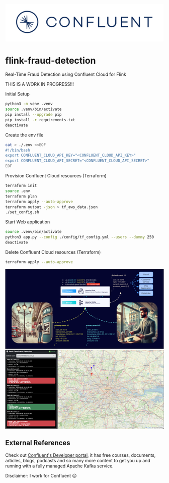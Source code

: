 ![image](docs/confluent-logo.png)

# flink-fraud-detection
Real-Time Fraud Detection using Confluent Cloud for Flink

THIS IS A WORK IN PROGRESS!!!

Initial Setup
```sh
python3 -m venv .venv
source .venv/bin/activate
pip install --upgrade pip
pip install -r requirements.txt
deactivate
```

Create the env file
```sh
cat > ./.env <<EOF
#!/bin/bash
export CONFLUENT_CLOUD_API_KEY="<CONFLUENT_CLOUD_API_KEY>"
export CONFLUENT_CLOUD_API_SECRET="<CONFLUENT_CLOUD_API_SECRET>"
EOF
```

Provision Confluent Cloud resources (Terraform)
```sh
terraform init
source .env
terraform plan
terraform apply --auto-approve
terraform output -json > tf_aws_data.json
./set_config.sh
```

Start Web application
```sh
source .venv/bin/activate
python3 app.py --config ./config/tf_config.yml --users --dummy 250
deactivate
```

Delete Confluent Cloud resources (Terraform)
```sh
terraform apply --auto-approve
```

![image](docs/london-paris.png)
![image](docs/app-main.png)

## External References
Check out [Confluent's Developer portal](https://developer.confluent.io), it has free courses, documents, articles, blogs, podcasts and so many more content to get you up and running with a fully managed Apache Kafka service.

Disclaimer: I work for Confluent :wink:
